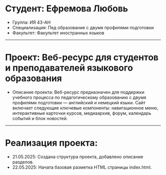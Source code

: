 # Студент: Ефремова Любовь
- Группа: ИЯ 43-АН
- Специализация: Пед образование с двумя профилями подготовки 
- Факультет: Факультет иностранных языков

---

# Проект: Веб-ресурс для студентов и преподавателей языкового образования
- Описание проекта: Веб-ресурс предназначен для поддержки учебного процесса по педагогическому образованию с двумя профилями подготовки — английский и немецкий языки. Сайт включает следующие ключевые компоненты: навигационное меню, интерактивные карточки курсов, медиаархив, форум, календарь событий и блок новостей.

---

# Реализация проекта:
- 21.05.2025: Создана структура проекта, добавлено описание разделов.
- 22.05.2025: Начата базовая разметка HTML страницы index.html.
